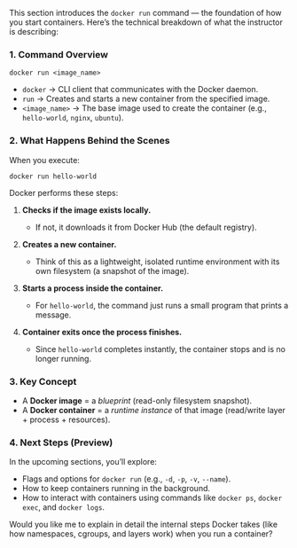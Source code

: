 This section introduces the `docker run` command — the foundation of how you start containers.
Here’s the technical breakdown of what the instructor is describing:

### 1. **Command Overview**

```
docker run <image_name>
```

* `docker` → CLI client that communicates with the Docker daemon.
* `run` → Creates and starts a new container from the specified image.
* `<image_name>` → The base image used to create the container (e.g., `hello-world`, `nginx`, `ubuntu`).

### 2. **What Happens Behind the Scenes**

When you execute:

```
docker run hello-world
```

Docker performs these steps:

1. **Checks if the image exists locally.**

   * If not, it downloads it from Docker Hub (the default registry).
2. **Creates a new container.**

   * Think of this as a lightweight, isolated runtime environment with its own filesystem (a snapshot of the image).
3. **Starts a process inside the container.**

   * For `hello-world`, the command just runs a small program that prints a message.
4. **Container exits once the process finishes.**

   * Since `hello-world` completes instantly, the container stops and is no longer running.

### 3. **Key Concept**

* A **Docker image** = a *blueprint* (read-only filesystem snapshot).
* A **Docker container** = a *runtime instance* of that image (read/write layer + process + resources).

### 4. **Next Steps (Preview)**

In the upcoming sections, you’ll explore:

* Flags and options for `docker run` (e.g., `-d`, `-p`, `-v`, `--name`).
* How to keep containers running in the background.
* How to interact with containers using commands like `docker ps`, `docker exec`, and `docker logs`.

Would you like me to explain in detail the internal steps Docker takes (like how namespaces, cgroups, and layers work) when you run a container?
